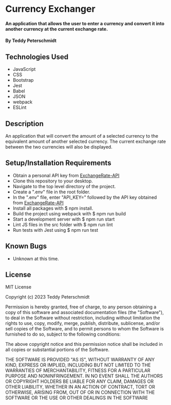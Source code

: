 # Currency Exchanger

#### An application that allows the user to enter a currency and convert it into another currency at the current exchange rate.

#### By Teddy Peterschmidt

## Technologies Used

* JavaScript
* CSS
* Bootstrap
* Jest
* Babel
* JSON
* webpack
* ESLint

## Description

An application that will convert the amount of a selected currency to the equivalent amount of another selected currency. The current exchange rate between the two currencies will also be displayed. 

## Setup/Installation Requirements

* Obtain a personal API key from [ExchangeRate-API](https://www.exchangerate-api.com/)
* Clone this repository to your desktop.
* Navigate to the top level directory of the project.
* Create a ".env" file in the root folder.
* In the ".env" file, enter "API_KEY=" followed by the API key obtained from [ExchangeRate-API](https://www.exchangerate-api.com/)
* Install all packages with $ npm install.
* Build the project using webpack with $ npm run build
* Start a development server with $ npm run start
* Lint JS files in the src folder with $ npm run lint
* Run tests with Jest using $ npm run test

## Known Bugs

* Unknown at this time.

## License

MIT License

Copyright (c) 2023 Teddy Peterschmidt

Permission is hereby granted, free of charge, to any person obtaining a copy
of this software and associated documentation files (the "Software"), to deal
in the Software without restriction, including without limitation the rights
to use, copy, modify, merge, publish, distribute, sublicense, and/or sell
copies of the Software, and to permit persons to whom the Software is
furnished to do so, subject to the following conditions:

The above copyright notice and this permission notice shall be included in all
copies or substantial portions of the Software.

THE SOFTWARE IS PROVIDED "AS IS", WITHOUT WARRANTY OF ANY KIND, EXPRESS OR
IMPLIED, INCLUDING BUT NOT LIMITED TO THE WARRANTIES OF MERCHANTABILITY,
FITNESS FOR A PARTICULAR PURPOSE AND NONINFRINGEMENT. IN NO EVENT SHALL THE
AUTHORS OR COPYRIGHT HOLDERS BE LIABLE FOR ANY CLAIM, DAMAGES OR OTHER
LIABILITY, WHETHER IN AN ACTION OF CONTRACT, TORT OR OTHERWISE, ARISING FROM,
OUT OF OR IN CONNECTION WITH THE SOFTWARE OR THE USE OR OTHER DEALINGS IN THE
SOFTWARE